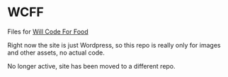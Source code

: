 # WCFF
Files for <a href="http://willcodeforfood.io/">Will Code For Food</a>

Right now the site is just Wordpress, so this repo is really only for images and other assets, no actual code.

No longer active, site has been moved to a different repo.
